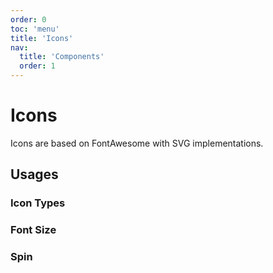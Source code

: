 ```yaml
---
order: 0
toc: 'menu'
title: 'Icons'
nav:
  title: 'Components'
  order: 1
---
```


# Icons

Icons are based on FontAwesome with SVG implementations.

## Usages

### Icon Types

<code src="../../examples/icons/types/regular.tsx"></code>
<code src="../../examples/icons/types/brands.tsx"></code>
<code src="../../examples/icons/types/solid.tsx"></code>

### Font Size

<code src="../../examples/icons/font_size/sizes.tsx"></code>

### Spin

<code src="../../examples/icons/spin/spin.tsx"></code>

<API src="../../src/components/Icon/index.tsx"></API>

